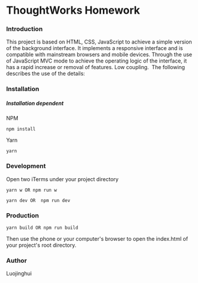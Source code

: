 # ThoughtWorks Homework

### Introduction

  This project is based on HTML, CSS, JavaScript to achieve a simple version of the background interface. It implements a responsive interface and is compatible with mainstream browsers and mobile devices.
  Through the use of JavaScript MVC mode to achieve the operating logic of the interface, it has a rapid increase or removal of features. Low coupling.
  The following describes the use of the details:

### Installation
##### Installation dependent
NPM
```
npm install
```

Yarn
```
yarn
```

### Development
Open two iTerms under your project directory
```
yarn w OR npm run w
```
```
yarn dev OR  npm run dev
```

### Production
```
yarn build OR npm run build
```
Then use the phone or your computer's browser to open the index.html of your project's root directory.

### Author
Luojinghui